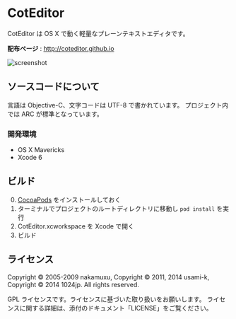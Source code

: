 
CotEditor
=============================
CotEditor は OS X で動く軽量なプレーンテキストエディタです。

__配布ページ__ : <http://coteditor.github.io>

![screenshot](http://coteditor.github.io/img/screenshot.png)



ソースコードについて
-----------------------------
言語は Objective-C、文字コードは UTF-8 で書かれています。
プロジェクト内では ARC が標準となっています。


### 開発環境
- OS X Mavericks
- Xcode 6


ビルド
-----------------------------
0. [CocoaPods](http://cocoapods.org) をインストールしておく
1. ターミナルでプロジェクトのルートディレクトリに移動し `pod install` を実行
2. CotEditor.xcworkspace を Xcode で開く
3. ビルド


ライセンス
-----------------------------

Copyright © 2005-2009 nakamuxu, Copyright © 2011, 2014 usami-k, Copyright © 2014 1024jp. All rights reserved.

GPL ライセンスです。ライセンスに基づいた取り扱いをお願いします。
ライセンスに関する詳細は、添付のドキュメント「LICENSE」をご覧ください。
